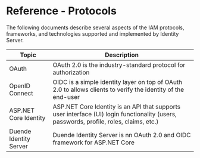 # Reference - Protocols

The following documents describe several aspects of the IAM protocols, frameworks, and technologies supported and implemented by Identity Server.

| Topic | Description |
| - | - |
| OAuth | OAuth 2.0 is the industry-standard protocol for authorization |
| OpenID Connect | OIDC is a simple identity layer on top of OAuth 2.0 to allows clients to verify the identity of the end-user |
| ASP.NET Core Identity | ASP.NET Core Identity is an API that supports user interface (UI) login functionality (users, passwords, profile, roles, claims, etc.) |
| Duende Identity Server | Duende Identity Server is nn OAuth 2.0 and OIDC framework for ASP.NET Core |
